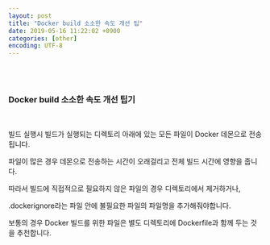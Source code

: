 ```yaml
---
layout: post
title: "Docker build 소소한 속도 개선 팁"
date: 2019-05-16 11:22:02 +0900
categories: [other]
encoding: UTF-8
---
```


<br>
<br>



### Docker build 소소한 속도 개선 팁기

<br>

빌드 실행시 빌드가 실행되는 디렉토리 아래에 있는 모든 파일이 Docker 데몬으로 전송됩니다. 

파일이 많은 경우 데몬으로 전송하는 시간이 오래걸리고 전체 빌드 시간에 영향을 줍니다. 

따라서 빌드에 직접적으로 필요하지 않은 파일의 경우 디렉토리에서 제거하거나, 

.dockerignore라는 파일 안에 불필요한 파일의 파일명을 추가해줘야합니다. 

보통의 경우 Docker 빌드를 위한 파일은 별도 디렉토리에 Dockerfile과 함께 두는 것을 추천합니다.


<br>
